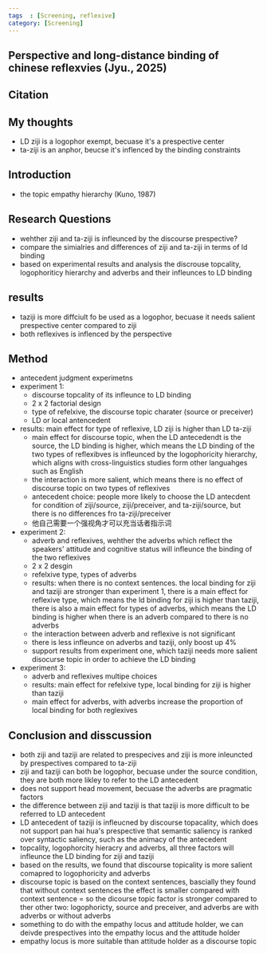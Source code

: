 ```yaml
---
tags  : [Screening, reflexive]
category: [Screening]
---
```

## Perspective and long-distance binding of chinese reflexvies (Jyu., 2025)

## Citation 

## My thoughts
- LD ziji is a logophor exempt, becuase it's a prespective center
- ta-ziji is an anphor, beucse it's inflenced by the binding constraints

## Introduction 
- the topic empathy hierarchy (Kuno, 1987)

## Research Questions 
- wehther ziji and ta-ziji is infleunced by the discourse prespective?
- compare the simialries and differences of ziji and ta-ziji in terms of ld binding
- based on experimental results and analysis the discrouse topcality, logophoriticy hierarchy and adverbs and their infleunces to LD binding 

## results
- taziji is more diffciult fo be used as a logophor, becuase it needs salient prespective center compared to ziji
- both reflexives is inflenced by the perspective

## Method
- antecedent judgment experimetns
- experiment 1:
  - discourse topcality of its infleunce to LD binding
  - 2 x 2 factorial design
  - type of refelxive, the discourse topic charater (source or preceiver)
  - LD or local antencedent
- results: main effect for type of reflexive, LD ziji is higher than LD ta-ziji
  - main effect for discourse topic, when the LD antecedendt is the source, the LD binding is higher, which means the LD binding of the two types of reflexibves is infleunced by the logophoricity hierarchy, which aligns with cross-linguistics studies form other languahges such as English
  - the interaction is more salient, which means there is no effect of discourse topic on two types of reflexives
  - antecedent choice: people more likely to choose the LD antecdent for condition of ziji/source, ziji/preceiver, and ta-ziji/source, but there is no differences fro ta-ziji/preceiver
  - 他自己需要一个强视角才可以充当话者指示词
- experiment 2:
  - adverb and reflexives, wehther the adverbs which reflect the speakers' attitude and cognitive status will infleunce the binding of the two reflexives
  - 2 x 2 desgin
  - refelxive type, types of adverbs
  - results: when there is no context sentences. the local binding for ziji and taziji are stronger than experiment 1, there is a main effect for reflexive type, which means the ld binding for ziji is higher than taziji, there is also a main effect for types of adverbs, which means the LD binding is higher when there is an adverb compared to there is no adverbs
  - the interaction between adverb and reflexive is not significant
  - there is less infleunce on adverbs and taziji, only boost up 4%
  - support results from experiment one, which taziji needs more salient disocurse topic in order to achieve the LD binding
- experiment 3:
  - adverb and reflexives multipe choices
  - results: main effect for refelxive type, local binding for ziji is higher than taziji
  - main effect for adverbs, with adverbs increase the proportion of local binding for both reglexives

## Conclusion and disscussion 
- both ziji and taziji are related to prespecives and ziji is more inleuncted by prespectives compared to ta-ziji
- ziji and taziji can both be logophor, becuase under the source condition, they are both more likley to refer to the LD antecedent
- does not support head movement, becuase the adverbs are pragmatic factors
- the difference between ziji and taziji is that taziji is more difficult to be referred to LD antecedent
- LD antecedent of taziji is infleucned by discourse topacality, which does not support pan hai hua's prespective that semantic saliency is ranked over syntactic saliency, such as the animacy of the antecedent
- topcality, logophorcity hieracry and adverbs, all three factors will infleunce the LD binding for ziji and taziji
- based on the results, we found that discourse topicality is more salient comapred to logophoricity and adverbs
- discourse topic is based on the context sentences, bascially they found that without context sentences the effect is smaller compared with context sentence = so the dicourse topic factor is stronger compared to ther other two: logophoricty, source and preceiver, and adverbs are with adverbs or without adverbs
- something to do with the empathy locus and attitude holder, we can deivde prespectives into the empathy locus and the attitude holder
- empathy locus is more suitable than attitude holder as a discourse topic 
